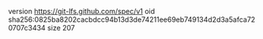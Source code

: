 version https://git-lfs.github.com/spec/v1
oid sha256:0825ba8202cacbdcc94b13d3de74211ee69eb749134d2d3a5afca720707c3434
size 207
